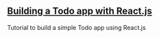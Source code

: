## [Building a Todo app with React.js](http://pankajparashar.com/posts/todo-app-react-js/)

Tutorial to build a simple Todo app using React.js
